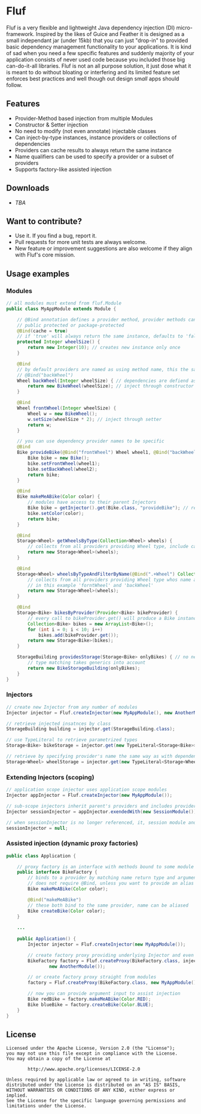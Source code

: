 # Fluf
Fluf is a very flexible and lightweight Java dependency injection (DI) micro-framework. Inspired by the likes of Guice and Feather it is designed as a small independant jar (under 15kb) that you can just "drop-in" to provided basic dependency management functionality to your applications. It is kind of sad when you need a few specific features and suddenly majority of your application consists of never used code because you included those big can-do-it-all libraries. Fluf is not an all purpose solution, it just dose what it is meant to do without bloating or interfering and its limited feature set enforces best practices and well though out design sm*all* apps should follow.

## Features
 * Provider-Method based injection from multiple Modules
 * Constructor & Setter injection
 * No need to modify (not even annotate) injectable classes
 * Can inject-by-type instances, instance providers or collections of dependencies
 * Providers can cache results to always return the same instance
 * Name qualifiers can be used to specify a provider or a subset of providers
 * Supports factory-like assisted injection

## Downloads
* *TBA*

## Want to contribute?
 * Use it. If you find a bug, report it.
 * Pull requests for more unit tests are always welcome.
 * New feature or improvement suggestions are also welcome if they align with Fluf's core mission.

## Usage examples

### Modules
``` java
// all modules must extend from fluf.Module
public class MyAppModule extends Module {

	// @Bind annotation defines a provider method, provider methods can be
	// public protected or package-protected
	@Bind(cache = true)
	// if 'true' will always return the same instance, defaults to 'false'
	protected Integer wheelSize() {
		return new Integer(10); // creates new instance only once
	}

	@Bind
	// by default providers are named as using method name, this the same as
	// @Bind("backWheel")
	Wheel backWheel(Integer wheelSize) { // dependencies are defiend as provider-method arguments
		return new BikeWheel(wheelSize); // inject through constructor
	}

	@Bind
	Wheel frontWheel(Integer wheelSize) {
		Wheel w = new BikeWheel();
		w.setSize(wheelSize * 2); // inject through setter
		return w;
	}

	// you can use dependency provider names to be specific
	@Bind
	Bike provideBike(@Bind("frontWheel") Wheel wheel1, @Bind("backWheel") Wheel wheel2) {
		Bike bike = new Bike();
		bike.setFrontWheel(wheel1);
		bike.setBackWheel(wheel2);
		return bike;
	}

	@Bind
	Bike makeMeABike(Color color) {
		// modules have access to their parent Injectors
		Bike bike = getInjector().get(Bike.class, "provideBike"); // read more about Injectors below
		bike.setColor(color);
		return bike;
	}

	@Bind
	Storage<Wheel> getWheelsByType(Collection<Wheel> wheels) {
		// collects from all providers providing Wheel type, include car tire
		return new Storage<Wheel>(wheels);
	}

	@Bind
	Storage<Wheel> wheelsByTypeAndFilterByName(@Bind(".+Wheel") Collection<Wheel> wheels) {
		// collects from all providers providing Wheel type whos name also String.matches(".+Wheel")
		// in this example 'forntWheel' and 'backWheel'
		return new Storage<Wheel>(wheels);
	}

	@Bind
	Storage<Bike> bikesByProvider(Provider<Bike> bikeProvider) {
		// every call to bikeProvider.get() will produce a Bike instance (always new insatnce if Bike provider is not cached)
		Collection<Bike> bikes = new ArrayList<Bike>();
		for (int i = 0; i < 10; i++)
			bikes.add(bikeProvider.get());
		return new Storage<Bike>(bikes);
	}

	StorageBuilding providesStorage(Storage<Bike> onlyBikes) { // no need to specify which Storage
		// type matching takes generics into account
		return new BikeStorageBuilding(onlyBikes);
	}
}
```
### Injectors
``` java
// create new Injector from any number of modules
Injector injector = Fluf.createInjector(new MyAppModule(), new AnotherModule());

// retrieve injected insatnces by class
StorageBuilding building = injector.get(StorageBuilding.class);

// use TypeLiteral to retrieve parametrized types
Storage<Bike> bikeStorage = injector.get(new TypeLiteral<Storage<Bike>>(){});

// retrieve by specifying provider's name the same way as with dependencies
Storage<Wheel> wheelStorage = injector.get(new TypeLiteral<Storage<Wheel>>(){}, "getWheelsByType");
```
### Extending Injectors (scoping)
``` java
// application scope injector uses application scope modules
Injector appInjector = Fluf.createInjector(new MyAppModule());

// sub-scope injectors inherit parent's providers and includes providers from additional modules
Injector sessionInjector = appInjector.exendedWith(new SessionModule());

// when sessionInjector is no longer referenced, it, session module and its providers will also be garbage collected
sessionInjector = null;
```
### Assisted injection (dynamic proxy factories)
``` java
public class Application {

	// proxy factory is an interface with methods bound to some module's provider method
	public interface BikeFactory {
		// binds to a provider by matching name return type and argument types
		// does not require @Bind, unless you want to provide an alias like method below
		Bike makeMeABike(Color color); 

		@Bind("makeMeABike")
		// these both bind to the same provider, name can be aliased
		Bike createBike(Color color);
	}
	
    ...
	
	public Application() {
		Injector injector = Fluf.createInjector(new MyAppModule());

		// create factory proxy providing underlying Injector and even adding additional modules
		BikeFactory factory = Fluf.createProxy(BikeFactory.class, injector,
				new AnotherModule());

		// or create factory proxy straight from modules
		factory = Fluf.createProxy(BikeFactory.class, new MyAppModule());

		// now you can provide argument input to assist injection
		Bike redBike = factory.makeMeABike(Color.RED);
		Bike blueBike = factory.createBike(Color.BLUE);
	}
}
```

## License

    Licensed under the Apache License, Version 2.0 (the "License");
    you may not use this file except in compliance with the License.
    You may obtain a copy of the License at

            http://www.apache.org/licenses/LICENSE-2.0

    Unless required by applicable law or agreed to in writing, software
    distributed under the License is distributed on an "AS IS" BASIS,
    WITHOUT WARRANTIES OR CONDITIONS OF ANY KIND, either express or implied.
    See the License for the specific language governing permissions and
    limitations under the License.